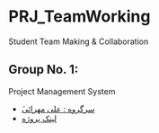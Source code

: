 # PRJ_TeamWorking
Student Team Making &amp; Collaboration

## Group No. 1: 
Project Management System 
- [َسرگروه : علی مهرائی](https://github.com/AliMehraei)
- [لینک پروژه](https://github.com/AliMehraei/ProjectManagement)
